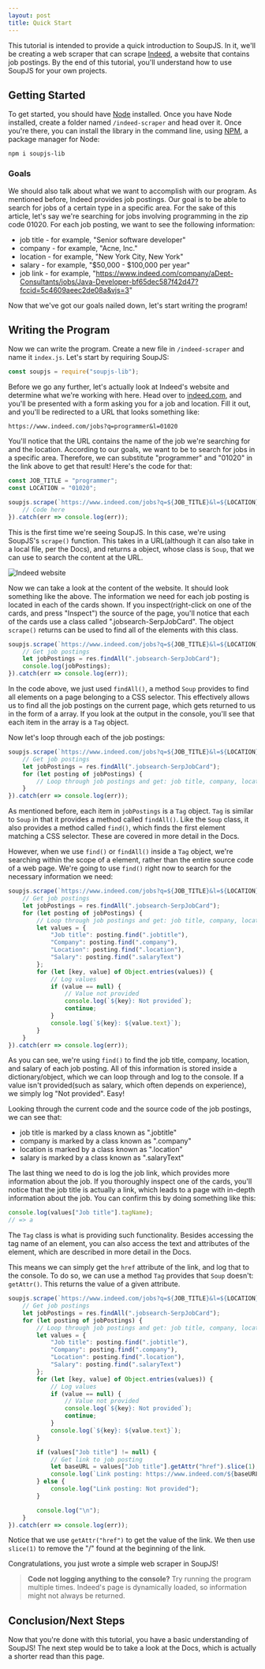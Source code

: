 ```yaml
---
layout: post
title: Quick Start
---
```


This tutorial is intended to provide a quick introduction to SoupJS. In it, we'll be creating a web scraper that can scrape [Indeed](https://www.indeed.com), a website that contains job postings. By the end of this tutorial, you'll understand how to use SoupJS for your own projects.

## Getting Started
To get started, you should have [Node](https://nodejs.org/en) installed. Once you have Node installed, create a folder named `/indeed-scraper` and head over it. Once you're there, you can install the library in the command line, using [NPM](https://www.npmjs.com), a package manager for Node:
```
npm i soupjs-lib
```

### Goals
We should also talk about what we want to accomplish with our program. As mentioned before, Indeed provides job postings. Our goal is to be able to search for jobs of a certain type in a specific area. For the sake of this article, let's say we're searching for jobs involving programming in the zip code 01020. For each job posting, we want to see the following information:

* job title - for example, "Senior software developer"
* company - for example, "Acne, Inc."
* location - for example, "New York City, New York"
* salary - for example, "$50,000 - $100,000 per year"
* job link - for example, "https://www.indeed.com/company/aDept-Consultants/jobs/Java-Developer-bf65dec587f42d47?fccid=5c4609aeec2de08a&vjs=3"

Now that we've got our goals nailed down, let's start writing the program!

## Writing the Program
Now we can write the program. Create a new file in `/indeed-scraper` and name it `index.js`. Let's start by requiring SoupJS:
```javascript
const soupjs = require("soupjs-lib");
```
Before we go any further, let's actually look at Indeed's website and determine what we're working with here. Head over to [indeed.com](https://www.indeed.com), and you'll be presented with a form asking you for a job and location. Fill it out, and you'll be redirected to a URL that looks something like:
```
https://www.indeed.com/jobs?q=programmer&l=01020
```
You'll notice that the URL contains the name of the job we're searching for and the location. According to our goals, we want to be to search for jobs in a specific area. Therefore, we can substitute "programmer" and "01020" in the link above to get that result! Here's the code for that:
```javascript
const JOB_TITLE = "programmer";
const LOCATION = "01020";

soupjs.scrape(`https://www.indeed.com/jobs?q=${JOB_TITLE}&l=${LOCATION}`).then(res => {
    // Code here
}).catch(err => console.log(err));
```
This is the first time we're seeing SoupJS. In this case, we're using SoupJS's `scrape()` function. This takes in a URL(although it can also take in a local file, per the Docs), and returns a object, whose class is `Soup`, that we can use to search the content at the URL.

![Indeed website](/soupjs-docs/assets/img/indeed.png)

Now we can take a look at the content of the website. It should look something like the above. The information we need for each job posting is located in each of the cards shown. If you inspect(right-click on one of the cards, and press "Inspect") the source of the page, you'll notice that each of the cards use a class called ".jobsearch-SerpJobCard". The object `scrape()` returns can be used to find all of the elements with this class.
```javascript
soupjs.scrape(`https://www.indeed.com/jobs?q=${JOB_TITLE}&l=${LOCATION}`).then(res => {
    // Get job postings
    let jobPostings = res.findAll(".jobsearch-SerpJobCard");
    console.log(jobPostings);
}).catch(err => console.log(err));
```
In the code above, we just used `findAll()`, a method `Soup` provides to find all elements on a page belonging to a CSS selector. This effectively allows us to find all the job postings on the current page, which gets returned to us in the form of a array. If you look at the output in the console, you'll see that each item in the array is a `Tag` object.

Now let's loop through each of the job postings:
```javascript
soupjs.scrape(`https://www.indeed.com/jobs?q=${JOB_TITLE}&l=${LOCATION}`).then(res => {
    // Get job postings
    let jobPostings = res.findAll(".jobsearch-SerpJobCard");
    for (let posting of jobPostings) {
        // Loop through job postings and get: job title, company, location, salary, and job link
    }
}).catch(err => console.log(err));
```
As mentioned before, each item in `jobPostings` is a `Tag` object. `Tag` is similar to `Soup` in that it provides a method called `findAll()`. Like the `Soup` class, it also provides a method called `find()`, which finds the first element matching a CSS selector. These are covered in more detail in the Docs.

However, when we use `find()` or `findAll()` inside a `Tag` object, we're searching within the scope of a element, rather than the entire source code of a web page. We're going to use `find()` right now to search for the necessary information we need:
```javascript
soupjs.scrape(`https://www.indeed.com/jobs?q=${JOB_TITLE}&l=${LOCATION}`).then(res => {
    // Get job postings
    let jobPostings = res.findAll(".jobsearch-SerpJobCard");
    for (let posting of jobPostings) {
        // Loop through job postings and get: job title, company, location, salary, and job link
        let values = {
            "Job title": posting.find(".jobtitle"),
            "Company": posting.find(".company"),
            "Location": posting.find(".location"),
            "Salary": posting.find(".salaryText")
        };
        for (let [key, value] of Object.entries(values)) {
            // Log values
            if (value == null) {
                // Value not provided
                console.log(`${key}: Not provided`);
                continue;
            }
            console.log(`${key}: ${value.text}`);
        }
    }
}).catch(err => console.log(err));
```
As you can see, we're using `find()` to find the job title, company, location, and salary of each job posting. All of this information is stored inside a dictionary/object, which we can loop through and log to the console. If a value isn't provided(such as salary, which often depends on experience), we simply log "Not provided". Easy!

Looking through the current code and the source code of the job postings, we can see that:
* job title is marked by a class known as ".jobtitle"
* company is marked by a class known as ".company"
* location is marked by a class known as ".location"
* salary is marked by a class known as ".salaryText"

The last thing we need to do is log the job link, which provides more information about the job. If you thoroughly inspect one of the cards, you'll notice that the job title is actually a link, which leads to a page with in-depth information about the job. You can confirm this by doing something like this:
```javascript
console.log(values["Job title"].tagName);
// => a
```
The `Tag` class is what is providing such functionality. Besides accessing the tag name of an element, you can also access the text and attributes of the element, which are described in more detail in the Docs.

This means we can simply get the `href` attribute of the link, and log that to the console. To do so, we can use a method `Tag` provides that `Soup` doesn't: `getAttr()`. This returns the value of a given attribute.
```javascript
soupjs.scrape(`https://www.indeed.com/jobs?q=${JOB_TITLE}&l=${LOCATION}`).then(res => {
    // Get job postings
    let jobPostings = res.findAll(".jobsearch-SerpJobCard");
    for (let posting of jobPostings) {
        // Loop through job postings and get: job title, company, location, salary, and job link
        let values = {
            "Job title": posting.find(".jobtitle"),
            "Company": posting.find(".company"),
            "Location": posting.find(".location"),
            "Salary": posting.find(".salaryText")
        };
        for (let [key, value] of Object.entries(values)) {
            // Log values
            if (value == null) {
                // Value not provided
                console.log(`${key}: Not provided`);
                continue;
            }
            console.log(`${key}: ${value.text}`);
        }

        if (values["Job title"] != null) {
            // Get link to job posting
            let baseURL = values["Job title"].getAttr("href").slice(1);
            console.log(`Link posting: https://www.indeed.com/${baseURL}`);
        } else {
            console.log("Link posting: Not provided");
        }

        console.log("\n");
    }
}).catch(err => console.log(err));
```
Notice that we use `getAttr("href")` to get the value of the link. We then use `slice(1)` to remove the "/" found at the beginning of the link.

Congratulations, you just wrote a simple web scraper in SoupJS!

> **Code not logging anything to the console?** Try running the program multiple times. Indeed's page is dynamically loaded, so information might not always be returned.

## Conclusion/Next Steps
Now that you're done with this tutorial, you have a basic understanding of SoupJS! The next step would be to take a look at the Docs, which is actually a shorter read than this page.
